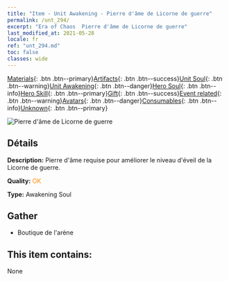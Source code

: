 ```yaml
---
title: "Item - Unit Awakening - Pierre d'âme de Licorne de guerre"
permalink: /unt_294/
excerpt: "Era of Chaos  Pierre d'âme de Licorne de guerre"
last_modified_at: 2021-05-28
locale: fr
ref: "unt_294.md"
toc: false
classes: wide
---
```

 [Materials](/ItemsFR/){: .btn .btn--primary}[Artifacts](/ItemsFR/Artifacts/){: .btn .btn--success}[Unit Soul](/ItemsFR/UnitSoul/){: .btn .btn--warning}[Unit Awakening](/ItemsFR/UnitAwakening/){: .btn .btn--danger}[Hero Soul](/ItemsFR/HeroSoul/){: .btn .btn--info}[Hero Skill](/ItemsFR/HeroSkill/){: .btn .btn--primary}[Gift](/ItemsFR/Gift/){: .btn .btn--success}[Event related](/ItemsFR/Events/){: .btn .btn--warning}[Avatars](/ItemsFR/Avatars/){: .btn .btn--danger}[Consumables](/ItemsFR/Consumables/){: .btn .btn--info}[Unknown](/ItemsFR/Unknown/){: .btn .btn--primary}

 ![Pierre d'âme de Licorne de guerre](/images/u/tia_dujiaoshou.jpg)

## Détails
 **Description:** Pierre d'âme requise pour améliorer le niveau d'éveil de la Licorne de guerre.

 **Quality:** <span style="color: #FF8C00">OK</span>

 **Type:** Awakening Soul

## Gather

*    Boutique de l'arène 

## This item contains:

  None

